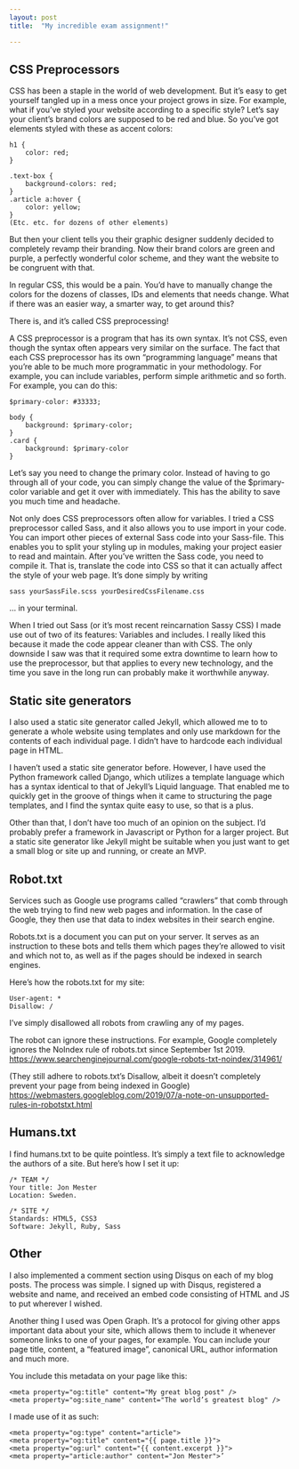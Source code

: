 ```yaml
---
layout: post
title:  "My incredible exam assignment!"

---
```

## CSS Preprocessors
CSS has been a staple in the world of web development. But it’s easy to get yourself tangled up in a mess once your project grows in size. For example, what if you’ve styled your website according to a specific style? Let’s say your client’s brand colors are supposed to be red and blue. So you’ve got elements styled with these as accent colors:

```
h1 {
	color: red;
}

.text-box {
	background-colors: red;
}
.article a:hover {
	color: yellow;
}
(Etc. etc. for dozens of other elements)
```

But then your client tells you their graphic designer suddenly decided to completely revamp their branding. Now their brand colors are green and purple, a perfectly wonderful color scheme, and they want the website to be congruent with that.

In regular CSS, this would be a pain. You’d have to manually change the colors for the dozens of classes, IDs and elements that needs change. What if there was an easier way, a smarter way, to get around this?

There is, and it’s called CSS preprocessing!

A CSS preprocessor is a program that has its own syntax. It’s not CSS, even though the syntax often appears very similar on the surface. The fact that each CSS preprocessor has its own “programming language” means that you’re able to be much more programmatic in your methodology. For example, you can include variables, perform simple arithmetic and so forth. For example, you can do this:

```
$primary-color: #33333;

body {
	background: $primary-color;
}
.card {
	background: $primary-color
}
```

Let’s say you need to change the primary color. Instead of having to go through all of your code, you can simply change the value of the $primary-color variable and get it over with immediately. This has the ability to save you much time and headache.

Not only does CSS preprocessors often allow for variables. I tried a CSS preprocessor called Sass, and it also allows you to use import in your code. You can import other pieces of external Sass code into your Sass-file. This enables you to split your styling up in modules, making your project easier to read and maintain.
After you’ve written the Sass code, you need to compile it. That is, translate the code into CSS so that it can actually affect the style of your web page. It’s done simply by writing 

```
sass yourSassFile.scss yourDesiredCssFilename.css
```

… in your terminal.

When I tried out Sass (or it’s most recent reincarnation Sassy CSS) I made use out of two of its features: Variables and includes. I really liked this because it made the code appear cleaner than with CSS. The only downside I saw was that it required some extra downtime to learn how to use the preprocessor, but that applies to every new technology, and the time you save in the long run can probably make it worthwhile anyway.

## Static site generators
I also used a static site generator called Jekyll, which allowed me to to generate a whole website using templates and only use markdown for the contents of each individual page. I didn’t have to hardcode each individual page in HTML.

I haven’t used a static site generator before. However, I have used the Python framework called Django, which utilizes a template language which has a syntax identical to that of Jekyll’s Liquid language. That enabled me to quickly get in the groove of things when it came to structuring the page templates, and I find the syntax quite easy to use, so that is a plus.

Other than that, I don’t have too much of an opinion on the subject. I’d probably prefer a framework in Javascript or Python for a larger project. But a static site generator like Jekyll might be suitable when you just want to get a small blog or site up and running, or create an MVP.

## Robot.txt
Services such as Google use programs called “crawlers” that comb through the web trying to find new web pages and information.  In the case of Google, they then use that data to index websites in their search engine.

Robots.txt is a document you can put on your server. It serves as an instruction to these bots and tells them which pages they’re allowed to visit and which not to, as well as if the pages should be indexed in search engines. 

Here’s how the robots.txt for my site:

```
User-agent: *
Disallow: /
```

I’ve simply disallowed all robots from crawling any of my pages.

The robot can ignore these instructions. For example, Google completely ignores the NoIndex rule of robots.txt since September 1st 2019. https://www.searchenginejournal.com/google-robots-txt-noindex/314961/ 

(They still adhere to robots.txt’s Disallow, albeit it doesn’t completely prevent your page from being indexed in Google) https://webmasters.googleblog.com/2019/07/a-note-on-unsupported-rules-in-robotstxt.html

## Humans.txt
I find humans.txt to be quite pointless. It’s  simply a text file to acknowledge the authors of a site. But here’s how I set it up:
```             
/* TEAM */            
Your title: Jon Mester       
Location: Sweden.

/* SITE */                     
Standards: HTML5, CSS3
Software: Jekyll, Ruby, Sass
```


## Other
I also implemented a comment section using Disqus on each of my blog posts. The process was simple. I signed up with Disqus, registered a website and name, and received an embed code  consisting of HTML and JS to put wherever I wished. 
       
                            
Another thing I used was Open Graph. It’s a protocol for giving other apps important data about your site, which allows them to include it whenever someone links to one of your pages, for example. You can include your page title, content, a “featured image”, canonical URL, author information and much more. 

You include this metadata on your page like this:

```
<meta property="og:title" content="My great blog post" />
<meta property="og:site_name" content="The world’s greatest blog" />
```

I made use of it as such:
```
<meta property="og:type" content="article">
<meta property="og:title" content="{{ page.title }}">
<meta property="og:url" content="{{ content.excerpt }}">
<meta property="article:author" content="Jon Mester">’

```
